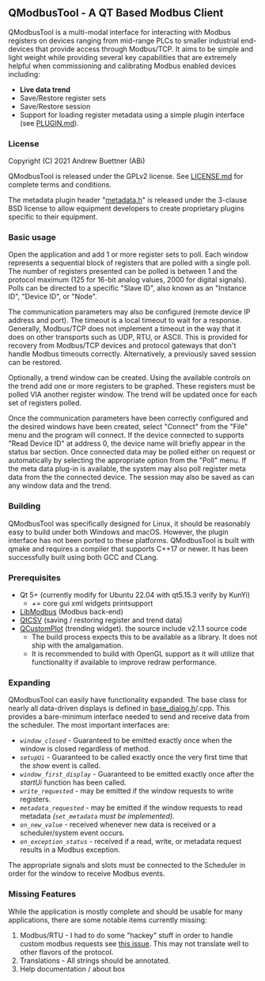 ## QModbusTool - A QT Based Modbus Client
QModbusTool is a multi-modal interface for interacting with Modbus registers on devices ranging from mid-range PLCs to smaller industrial end-devices that provide access through Modbus/TCP.  It aims to be simple and light weight while providing several key capabilities that are extremely helpful when commissioning and calibrating Modbus enabled devices including:

* **Live data trend**
* Save/Restore register sets
* Save/Restore session
* Support for loading register metadata using a simple plugin interface (see [PLUGIN.md][1]).

### License
Copyright (C) 2021 Andrew Buettner (ABi)

QModbusTool is released under the GPLv2 license.  See [LICENSE.md][2] for complete terms and conditions.

The metadata plugin header "[metadata.h][3]" is released under the 3-clause BSD license to allow equipment developers to create proprietary plugins specific to their equipment.

### Basic usage
Open the application and add 1 or more register sets to poll.  Each window represents a sequential block of registers that are polled with a single poll.  The number of registers presented can be polled is between 1 and the protocol maximum (125 for 16-bit analog values, 2000 for digital signals).  Polls can be directed to a specific "Slave ID", also known as an "Instance ID", "Device ID", or "Node".

The communication parameters may also be configured (remote device IP address and port).  The timeout is a local timeout to wait for a response.  Generally, Modbus/TCP does not implement a timeout in the way that it does on other transports such as UDP, RTU, or ASCII.  This is provided for recovery from Modbus/TCP devices and protocol gateways that don't handle Modbus timeouts correctly.  Alternatively, a previously saved session can be restored.

Optionally, a trend window can be created.  Using the available controls on the trend add one or more registers to be graphed.  These registers must be polled VIA another register window.  The trend will be updated once for each set of registers polled.

Once the communication parameters have been correctly configured and the desired windows have been created, select "Connect" from the "File" menu and the program will connect.  If the device connected to supports "Read Device ID" at address 0, the device name will briefly appear in the status bar section.  Once connected data may be polled either on request or automatically by selecting the appropriate option from the "Poll" menu.  If the meta data plug-in is available, the system may also poll register meta data from the the connected device.  The session may also be saved as can any window data and the trend.

### Building
QModbusTool was specifically designed for Linux, it should be reasonably easy to build under both Windows and macOS. However, the plugin interface has not been ported to these platforms.
QModbusTool is built with qmake and requires a compiler that supports C++17 or newer.  It has been successfully built using both GCC and CLang.

### Prerequisites
* Qt 5+ (currently modify for Ubuntu 22.04 with qt5.15.3 verify by KunYi)
	- += core gui xml widgets printsupport
* [LibModbus][4] (Modbus back-end)
* [QtCSV][5] (saving / restoring register and trend data)
* [QCustomPlot][6] (trending widget). the source include v2.1.1 source code
	- The build process expects this to be available as a library.  It does not ship with the amalgamation.
	- It is recommended to build with OpenGL support as it will utilize that functionality if available to improve redraw performance.

### Expanding
QModbusTool can easily have functionality expanded.  The base class for nearly all data-driven displays is defined in [base\_dialog.h][7]/.cpp.  This provides a bare-minimum interface needed to send and receive data from the scheduler.  The most important interfaces are:

* *`window_closed`* - Guaranteed to be emitted exactly once when the window is closed regardless of method.
* *`setupUi`* - Guaranteed to be called exactly once the very first time that the *show* event is called.
* *`window_first_display`* - Guaranteed to be emitted exactly once after the *startUi* function has been called.
* *`write_requested`* - may be emitted if the window requests to write registers.
* *`metadata_requested`* - may be emitted if the window requests to read metadata _(`set_metadata` must be implemented)_.
* *`on_new_value`* - received whenever new data is received or a scheduler/system event occurs.
* *`on_exception_status`* - received if a read, write, or metadata request results in a Modbus exception.

The appropriate signals and slots must be connected to the Scheduler in order for the window to receive Modbus events.

### Missing Features
While the application is mostly complete and should be usable for many applications, there are some notable items currently missing:

1. Modbus/RTU - I had to do some "hackey" stuff in order to handle custom modbus requests see [this issue][8].  This may not translate well to other flavors of the protocol.
2. Translations - All strings should be annotated.
3. Help documentation / about box

[1]: PLUGIN.md
[2]: LICENSE.md
[3]: metadata.h
[4]: https://libmodbus.org/
[5]: https://github.com/iamantony/qtcsv
[6]: https://www.qcustomplot.com/
[7]: base_data.h
[8]: https://github.com/stephane/libmodbus/issues/231
